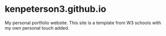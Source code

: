 # kenpeterson3.github.io
My personal portfolio website. This site is a template from W3 schools with my own personal touch added.
